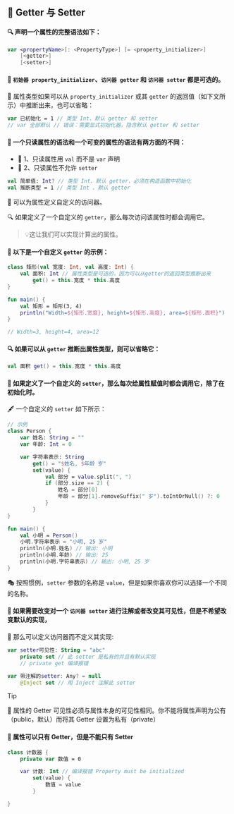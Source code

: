 ## 🔧 Getter 与 Setter

#### 🔍 声明一个属性的完整语法如下：

```kotlin
var <propertyName>[: <PropertyType>] [= <property_initializer>]
    [<getter>]
    [<setter>]
```

#### 🔧 `初始器 property_initializer`、`访问器 getter` 和 `访问器 setter` 都是可选的。

🌟 属性类型如果可以从 `property_initializer` 或其 `getter` 的返回值（如下文所示）中推断出来，也可以省略：

```kotlin
var 已初始化 = 1 // 类型 Int、默认 getter 和 setter
// var 全部默认 // 错误：需要显式初始化器，隐含默认 getter 和 setter
```

#### 🔐 一个只读属性的语法和一个可变的属性的语法有两方面的不同：

* 🔑 1、只读属性用 `val` 而不是 `var` 声明
* 🚫 2、只读属性不允许 `setter`

```kotlin
val 简单值: Int? // 类型 Int、默认 getter、必须在构造函数中初始化
val 推断类型 = 1 // 类型 Int 、默认 getter
```

🔧 可以为属性定义自定义的访问器。

🔍 如果定义了一个自定义的 `getter`，那么每次访问该属性时都会调用它。

> 💡这让我们可以实现计算出的属性。

#### 🌟 以下是一个自定义 `getter` 的示例：

```kotlin
class 矩形(val 宽度: Int, val 高度: Int) {
    val 面积: Int // 属性类型是可选的，因为可以从getter的返回类型推断出来
        get() = this.宽度 * this.高度
}

fun main() {
    val 矩形 = 矩形(3, 4)
    println("Width=${矩形.宽度}, height=${矩形.高度}, area=${矩形.面积}")
}

// Width=3, height=4, area=12
```


#### 🔍 如果可以从 `getter` 推断出属性类型，则可以省略它：

```kotlin
val 面积 get() = this.宽度 * this.高度
```

#### 🔄 如果定义了一个自定义的 `setter`，那么每次给属性赋值时都会调用它，除了在初始化时。

🖋️ 一个自定义的 `setter` 如下所示：

```kotlin
// 示例
class Person {
    var 姓名: String = ""
    var 年龄: Int = 0

    var 字符串表示: String
        get() = "$姓名, $年龄 岁"
        set(value) {
            val 部分 = value.split(", ")
            if (部分.size == 2) {
                姓名 = 部分[0]
                年龄 = 部分[1].removeSuffix(" 岁").toIntOrNull() ?: 0
            }
        }
}

fun main() {
    val 小明 = Person()
    小明.字符串表示 = "小明, 25 岁"
    println(小明.姓名) // 输出: 小明
    println(小明.年龄) // 输出: 25
    println(小明.字符串表示) // 输出: 小明, 25 岁
}
```

🎭 按照惯例，`setter` 参数的名称是 `value`，但是如果你喜欢你可以选择一个不同的名称。

#### 🔧 如果需要改变对一个 `访问器 setter` 进行注解或者改变其可见性，但是不希望改变默认的实现，

🚀 那么可以定义访问器而不定义其实现:

```kotlin
var setter可见性: String = "abc"
    private set // 此 setter 是私有的并且有默认实现
    // private get 编译报错

var 带注解的setter: Any? = null
    @Inject set // 用 Inject 注解此 setter
```

> [!TIP]
> 🚀 属性的 Getter 可见性必须与属性本身的可见性相同。你不能将属性声明为公有（public，默认）而将其 Getter 设置为私有（private）


#### 🚀 属性可以只有 Getter，但是不能只有 Setter

```kotlin
class 计数器 {
    private var 数值 = 0

    var 计数: Int // 编译报错 Property must be initialized
        set(value) {
            数值 = value
        }

}
```
